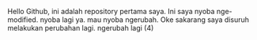 Hello Github, ini adalah repository pertama saya. Ini saya nyoba nge-modified. nyoba lagi ya.
mau nyoba ngerubah.
Oke sakarang saya disuruh melakukan perubahan lagi.
ngerubah lagi (4)